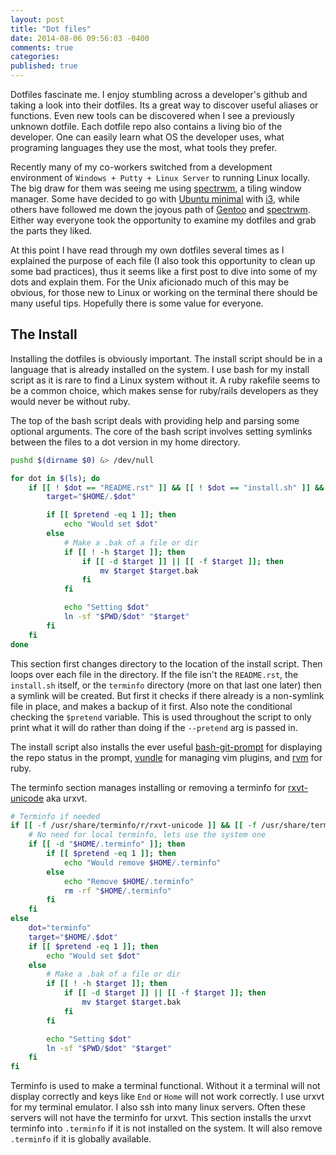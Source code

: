 ```yaml
---
layout: post
title: "Dot files"
date: 2014-08-06 09:56:03 -0400
comments: true
categories: 
published: true
---
```


Dotfiles fascinate me. I enjoy stumbling across a developer's github and taking
a look into their dotfiles. Its a great way to discover useful aliases or
functions. Even new tools can be discovered when I see a previously unknown
dotfile. Each dotfile repo also contains a living bio of the developer. One can
easily learn what OS the developer uses, what programing languages they use the
most, what tools they prefer.

Recently many of my co-workers switched from a development environment of
`Windows + Putty + Linux Server` to running Linux locally. The big draw for
them was seeing me using [spectrwm], a tiling window manager. Some have decided
to go with [Ubuntu minimal] with [i3], while others have followed me down the
joyous path of [Gentoo] and [spectrwm]. Either way everyone took the
opportunity to examine my dotfiles and grab the parts they liked.

At this point I have read through my own dotfiles several times as I explained
the purpose of each file (I also took this opportunity to clean up some bad
practices), thus it seems like a first post to dive into some of my dots and
explain them. For the Unix aficionado much of this may be obvious, for those
new to Linux or working on the terminal there should be many useful tips.
Hopefully there is some value for everyone.

The Install
-----------

Installing the dotfiles is obviously important. The install script should be in
a language that is already installed on the system. I use bash for my install
script as it is rare to find a Linux system without it. A ruby rakefile seems
to be a common choice, which makes sense for ruby/rails developers as they
would never be without ruby.

The top of the bash script deals with providing help and parsing some optional
arguments. The core of the bash script involves setting symlinks between the
files to a dot version in my home directory.

``` bash Core symlink creation
pushd $(dirname $0) &> /dev/null

for dot in $(ls); do
    if [[ ! $dot == "README.rst" ]] && [[ ! $dot == "install.sh" ]] && [[ ! $dot == "terminfo" ]]; then
        target="$HOME/.$dot"

        if [[ $pretend -eq 1 ]]; then
            echo "Would set $dot"
        else
            # Make a .bak of a file or dir
            if [[ ! -h $target ]]; then
                if [[ -d $target ]] || [[ -f $target ]]; then
                    mv $target $target.bak
                fi
            fi

            echo "Setting $dot"
            ln -sf "$PWD/$dot" "$target"
        fi
    fi
done
```

This section first changes directory to the location of the install script.
Then loops over each file in the directory. If the file isn't the `README.rst`,
the `install.sh` itself, or the `terminfo` directory (more on that last one
later) then a symlink will be created. But first it checks if there already is
a non-symlink file in place, and makes a backup of it first. Also note the
conditional checking the `$pretend` variable. This is used throughout the
script to only print what it will do rather than doing if the `--pretend` arg
is passed in.

The install script also installs the ever useful [bash-git-prompt] for
displaying the repo status in the prompt, [vundle] for managing vim plugins,
and [rvm] for ruby.

The terminfo section manages installing or removing a terminfo for
[rxvt-unicode] aka urxvt.

``` bash Terminfo
# Terminfo if needed
if [[ -f /usr/share/terminfo/r/rxvt-unicode ]] && [[ -f /usr/share/terminfo/r/rxvt-unicode-256color ]]; then
    # No need for local terminfo, lets use the system one
    if [[ -d "$HOME/.terminfo" ]]; then
        if [[ $pretend -eq 1 ]]; then
            echo "Would remove $HOME/.terminfo"
        else
            echo "Remove $HOME/.terminfo"
            rm -rf "$HOME/.terminfo"
        fi
    fi
else
    dot="terminfo"
    target="$HOME/.$dot"
    if [[ $pretend -eq 1 ]]; then
        echo "Would set $dot"
    else
        # Make a .bak of a file or dir
        if [[ ! -h $target ]]; then
            if [[ -d $target ]] || [[ -f $target ]]; then
                mv $target $target.bak
            fi
        fi

        echo "Setting $dot"
        ln -sf "$PWD/$dot" "$target"
    fi
fi
```

Terminfo is used to make a terminal functional.  Without it a terminal will not
display correctly and keys like `End` or `Home` will not work correctly. I use
urxvt for my terminal emulator. I also ssh into many linux servers. Often these
servers will not have the terminfo for urxvt.  This section installs the urxvt
terminfo into `.terminfo` if it is not installed on the system. It will also
remove `.terminfo` if it is globally available.


[spectrwm]: https://opensource.conformal.com/wiki/spectrwm
[Ubuntu minimal]: https://help.ubuntu.com/community/Installation/MinimalCD
[i3]: http://i3wm.org/
[Gentoo]: https://www.gentoo.org/
[bash-git-prompt]: https://github.com/magicmonty/bash-git-prompt
[vundle]: https://github.com/gmarik/vundle
[rvm]: http://rvm.io/
[rxvt-unicode]: http://software.schmorp.de/pkg/rxvt-unicode.html
